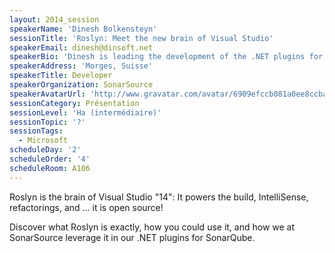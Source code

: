 ```yaml
---
layout: 2014_session
speakerName: 'Dinesh Bolkensteyn'
sessionTitle: 'Roslyn: Meet the new brain of Visual Studio'
speakerEmail: dinesh@dinsoft.net
speakerBio: 'Dinesh is leading the development of the .NET plugins for SonarQube at SonarSource.'
speakerAddress: 'Morges, Suisse'
speakerTitle: Developer
speakerOrganization: SonarSource
speakerAvatarUrl: 'http://www.gravatar.com/avatar/6909efccb081a0ee8ccba82dd2f19828?size=200&default=mm'
sessionCategory: Présentation
sessionLevel: 'Ha (intermédiaire)'
sessionTopic: '?'
sessionTags:
  - Microsoft
scheduleDay: '2'
scheduleOrder: '4'
scheduleRoom: A106
---
```


Roslyn is the brain of Visual Studio "14": It powers the build, IntelliSense, refactorings, and ... it is open source!

Discover what Roslyn is exactly, how you could use it, and how we at SonarSource leverage it in our .NET plugins for SonarQube.
